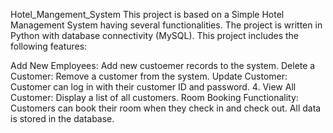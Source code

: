 Hotel_Mangement_System
This project is based on a Simple Hotel Management System having several functionalities. The project is written in Python with database connectivity (MySQL). This project includes the following features:

Add New Employees: Add new custoemer records to the system.
Delete a Customer: Remove a customer from the system.
Update Customer: Customer can log in with their customer ID and password. 4. View All Customer: Display a list of all customers.
Room Booking Functionality: Customers can book their room when they check in and check out. All data is stored in the database.
